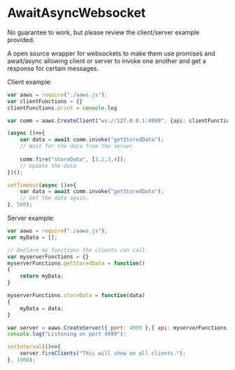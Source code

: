# AwaitAsyncWebsocket

No guarantee to work, but please review the client/server example provided.

A open source wrapper for websockets to make them use promises and await/async allowing client or server to invoke one another and get a response for certain messages.

Client example:
```js
var aaws = require("./aaws.js");
var clientFunctions = {}
clientFunctions.print = console.log

var comm = aaws.CreateClient("ws://127.0.0.1:4999", {api: clientFunctions, reconnect: true});

(async ()=>{
	var data = await comm.invoke("getStoredData"); 
	// Wait for the data from the server
	
	comm.fire("storeData", [1,2,3,4]);
	// Update the data
})();

setTimeout(async ()=>{
	var data = await comm.invoke("getStoredData"); 
	// Get the data again.
}, 500);
```

Server example:
```js
var aaws = require("./aaws.js");
var myData = [];

// Declare my functions the clients can call.
var myserverFunctions = {}
myserverFunctions.getStoredData = function()
{
	return myData;
}

myserverFunctions.storeData = function(data)
{
	myData = data;
}

var server = aaws.CreateServer({ port: 4999 },{ api: myserverFunctions }); // Begin listening
console.log("Listening on port 4999");

setInterval(()=>{
	server.fireClients("This will show on all clients.");
}, 1000);
```
